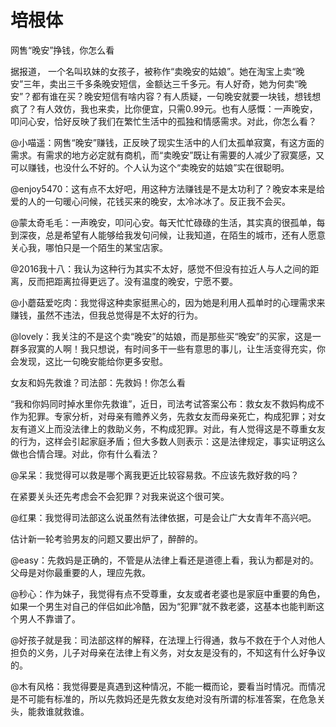 # 培根体

网售“晚安”挣钱，你怎么看 

据报道， 一个名叫玖妹的女孩子，被称作“卖晚安的姑娘”。她在淘宝上卖“晚安”三年，卖出三千多条晚安短信，金额达三千多元。有人好奇，她为何卖“晚安”？都有谁在买？晚安短信有啥内容？有人质疑，一句晚安就要一块钱，想钱想疯了？有人效仿，我也来卖，比你便宜，只需0.99元。也有人感慨：一声晚安，叩问心安，恰好反映了我们在繁忙生活中的孤独和情感需求。对此，你怎么看？ 

@小喵遥：网售“晚安”赚钱，正反映了现实生活中的人们太孤单寂寞，有这方面的需求。有需求的地方必定就有商机，而“卖晚安”既让有需要的人减少了寂寞感，又可以赚钱，也没什么不好的。个人认为这个“卖晚安的姑娘”实在很聪明。 

@enjoy5470：这有点不太好吧，用这种方法赚钱是不是太功利了？晚安本来是给爱的人的一句暖心问候，花钱买来的晚安，太冷冰冰了。反正我不会买。 

@蒙太奇毛毛：一声晚安，叩问心安。每天忙忙碌碌的生活，其实真的很孤单，每到深夜，总是希望有人能够给我发句问候，让我知道，在陌生的城市，还有人愿意关心我，哪怕只是一个陌生的某宝店家。 

@2016我十八：我认为这种行为其实不太好，感觉不但没有拉近人与人之间的距离，反而把距离拉得更远了。没有温度的晚安，宁愿不要。 

@小蘑菇爱吃肉：我觉得这种卖家挺黑心的，因为她是利用人孤单时的心理需求来赚钱，虽然不违法，但我总觉得是不太好的行为。 

@lovely：我关注的不是这个卖“晚安”的姑娘，而是那些买“晚安”的买家，这是一群多寂寞的人啊！我只想说，有时间多干一些有意思的事儿，让生活变得充实，你会发现，这比一句晚安能给你更多安慰。 

女友和妈先救谁？司法部：先救妈！你怎么看 

“我和你妈同时掉水里你先救谁”，近日，司法考试答案公布：救女友不救妈构成不作为犯罪。专家分析，对母亲有赡养义务，先救女友而母亲死亡，构成犯罪；对女友有道义上而没法律上的救助义务，不构成犯罪。对此，有人觉得这是不尊重女友的行为，这样会引起家庭矛盾；但大多数人则表示：这是法律规定，事实证明这么做也合情合理。对此，你有什么看法？ 

@呆呆：我觉得可以救是哪个离我更近比较容易救。不应该先救好救的吗？ 

在紧要关头还先考虑会不会犯罪？对我来说这个很可笑。 

@红果：我觉得司法部这么说虽然有法律依据，可是会让广大女青年不高兴吧。 

估计新一轮考验男友的问题又要出炉了，醉醉的。 

@easy：先救妈是正确的，不管是从法律上看还是道德上看，我认为都是对的。父母是对你最重要的人，理应先救。 

@秒心：作为妹子，我觉得有点不受尊重，女友或者老婆也是家庭中重要的角色，如果一个男生对自己的伴侣如此冷酷，因为“犯罪”就不救老婆，这基本也能判断这个男人不靠谱了。 

@好孩子就是我：司法部这样的解释，在法理上行得通，救与不救在于个人对他人担负的义务，儿子对母亲在法律上有义务，对女友是没有的，不知这有什么好争议的。 

@木有风格：我觉得要是真遇到这种情况，不能一概而论，要看当时情况。而情况是不可能有标准的，所以先救妈还是先救女友绝对没有所谓的标准答案，在危急关头，能救谁就救谁。